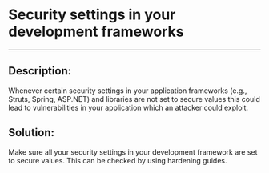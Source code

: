 # Security settings in your development frameworks
-------

## Description:

Whenever certain security settings in your application frameworks
(e.g., Struts, Spring, ASP.NET) and libraries are not set to secure values this could lead
to vulnerabilities in your application which an attacker could exploit.



## Solution:

Make sure all your security settings in your development framework are set to secure values.
This can be checked by using hardening guides.
